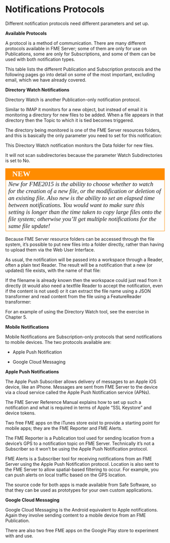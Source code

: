 # Notifications Protocols

Different notification protocols need different parameters and set up.

**Available Protocols**

A protocol is a method of communication. There are many different protocols available in FME Server; some of them are only for use on Publications, some are only for Subscriptions, and some of them can be used with both notification types.

This table lists the different Publication and Subscription protocols and the following pages go into detail on some of the most important, excluding email, which we have already covered.

**Directory Watch Notifications**

Directory Watch is another Publication-only notification protocol.

Similar to IMAP it monitors for a new object, but instead of email it is monitoring a directory for new files to be added. When a file appears in that directory then the Topic to which it is tied becomes triggered.

The directory being monitored is one of the FME Server resources folders, and this is basically the only parameter you need to set for this notification:

This Directory Watch notification monitors the Data folder for new files.

It will not scan subdirectories because the parameter Watch Subdirectories is set to No.



<table style="border-spacing: 0px">
<tr>
<td style="vertical-align:middle;background-color:darkorange;border: 2px solid darkorange">
<i class="fa fa-bolt fa-lg fa-pull-left fa-fw" style="color:white;padding-right: 12px;vertical-align:text-top"></i>
<span style="color:white;font-size:x-large;font-weight: bold;font-family:serif">NEW</span>
</td>
</tr>

<tr>
<td style="border: 1px solid darkorange">
<span style="font-family:serif; font-style:italic; font-size:larger">
New for FME2015 is the ability to choose whether to watch for the creation of a new file, or the modification or deletion of an existing file. Also new is the ability to set an elapsed time between notifications. You would want to make sure this setting is longer than the time taken to copy large files onto the file system; otherwise you’ll get multiple notifications for the same file update!
</span>
</td>
</tr>
</table>

Because FME Server resource folders can be accessed through the file system, it’s possible to put new files into a folder directly, rather than having to upload them via the Web User Interface.

As usual, the notification will be passed into a workspace through a Reader, often a plain text Reader. The result will be a notification that a new (or updated) file exists, with the name of that file:

If the filename is already known then the workspace could just read from it directly (it would also need a textfile Reader to accept the notification, even if the content is not used) or it can extract the file name using a JSON transformer and read content from the file using a FeatureReader transformer:

For an example of using the Directory Watch tool, see the exercise in Chapter 5.

**Mobile Notifications**

Mobile Notifications are Subscription-only protocols that send notifications to mobile devices. The two protocols available are:

- Apple Push Notification

- Google Cloud Messaging

**Apple Push Notifications**

The Apple Push Subscriber allows delivery of messages to an Apple iOS device, like an iPhone.
Messages are sent from FME Server to the device via a cloud service called the Apple Push Notification service (APNs).

The FME Server Reference Manual explains how to set up such a notification and what is required in terms of Apple “SSL Keystore” and device tokens.

Two free FME apps on the iTunes store exist to provide a starting point for mobile apps; they are the FME Reporter and FME Alerts.

The FME Reporter is a Publication tool used for sending location from a device’s GPS to a notification topic on FME Server. Technically it’s not a Subscriber so it won’t be using the Apple Push Notification protocol.

FME Alerts is a Subscriber tool for receiving notifications from an FME Server using the Apple Push Notification protocol. Location is also sent to the FME Server to allow spatial-based filtering to occur. For example, you can push alerts on local traffic based on the GPS location.

The source code for both apps is made available from Safe Software, so that they can be used as prototypes for your own custom applications.

**Google Cloud Messaging**

Google Cloud Messaging is the Android equivalent to Apple notifications. Again they involve sending content to a mobile device from an FME Publication.

There are also two free FME apps on the Google Play store to experiment with and use.
